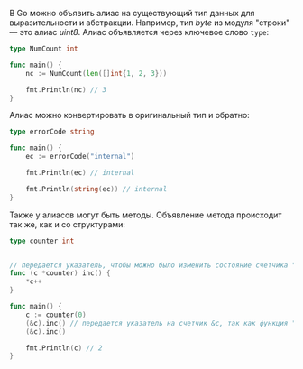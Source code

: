 
В Go можно объявить алиас на существующий тип данных для выразительности и абстракции. Например, тип *byte* из модуля "строки" — это алиас *uint8*. Алиас объявляется через ключевое слово `type`:

```go
type NumCount int

func main() {
	nc := NumCount(len([]int{1, 2, 3}))

	fmt.Println(nc) // 3
}
```

Алиас можно конвертировать в оригинальный тип и обратно:

```go
type errorCode string

func main() {
	ec := errorCode("internal")

	fmt.Println(ec) // internal

	fmt.Println(string(ec)) // internal
}
```

Также у алиасов могут быть методы. Объявление метода происходит так же, как и со структурами:

```go
type counter int


// передается указатель, чтобы можно было изменить состояние счетчика "c"
func (c *counter) inc() {
	*c++
}

func main() {
	c := counter(0)
	(&c).inc() // передается указатель на счетчик &c, так как функция "inc()" работает с указателями
	(&c).inc()

	fmt.Println(c) // 2
}
```

